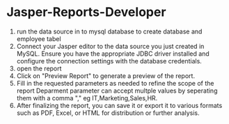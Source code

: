 # Jasper-Reports-Developer

1. run the data source in to mysql database to
   create database and employee tabel
2. Connect your Jasper editor to the data source you just created in MySQL.
   Ensure you have the appropriate JDBC driver installed and configure
   the connection settings with the database credentials.
3. open the report
4. Click on "Preview Report" to generate a preview of the report.
5. Fill in the requested parameters as needed to refine the scope of the report
   Deparment parameter can accept multple values by seperating
    them with a comma "," eg IT,Marketing,Sales,HR.
6. After finalizing the report, you can save it or
   export it to various formats such as PDF, Excel,
   or HTML for distribution or further analysis.
